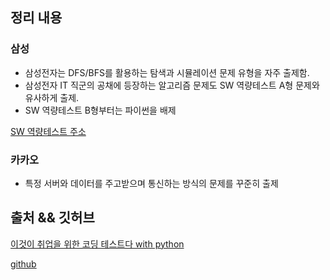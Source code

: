 ## 정리 내용
### 삼성
- 삼성전자는 DFS/BFS를 활용하는 탐색과 시뮬레이션 문제 유형을 자주 출제함.
- 삼성전자 IT 직군의 공채에 등장하는 알고리즘 문제도 SW 역량테스트 A형 문제와 유사하게 출제.
- SW 역량테스트 B형부터는 파이썬을 배제

[SW 역량테스트 주소](https://swexpertacademy.com/main/main.do)
### 카카오
- 특정 서버와 데이터를 주고받으며 통신하는 방식의 문제를 꾸준히 출제
## 출처 && 깃허브
[이것이 취업을 위한 코딩 테스트다 with python](http://www.yes24.com/Product/Goods/91433923)

[github](https://github.com/KYUSEONGHAN/python-for-coding-test)